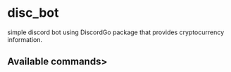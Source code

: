 # disc_bot
simple discord bot using DiscordGo package that provides cryptocurrency information.

Available commands>
- 